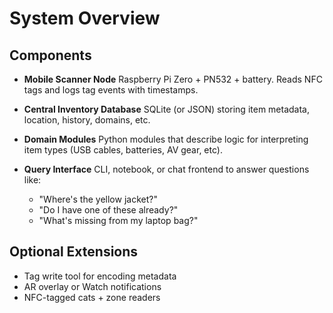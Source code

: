 # System Overview

## Components

- **Mobile Scanner Node**
  Raspberry Pi Zero + PN532 + battery. Reads NFC tags and logs tag events with timestamps.

- **Central Inventory Database**
  SQLite (or JSON) storing item metadata, location, history, domains, etc.

- **Domain Modules**
  Python modules that describe logic for interpreting item types (USB cables, batteries, AV gear, etc).

- **Query Interface**
  CLI, notebook, or chat frontend to answer questions like:
  - "Where's the yellow jacket?"
  - "Do I have one of these already?"
  - "What's missing from my laptop bag?"

## Optional Extensions

- Tag write tool for encoding metadata
- AR overlay or Watch notifications
- NFC-tagged cats + zone readers
